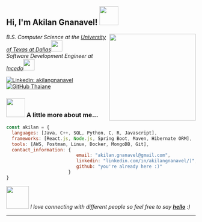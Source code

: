 <h2> Hi, I'm Akilan Gnanavel! <img src="https://media.giphy.com/media/xUOwGiewfQAm3tcIA8/giphy.gif" width="50"></h2>
<img align='right' src="https://media.giphy.com/media/ao9DUiTKH60XS/giphy.gif" width="230">
<p><em>B.S. Computer Science at the <a href="https://www.utdallas.edu/">University of Texas at Dallas</a><img src="https://media.giphy.com/media/fYSnHlufseco8Fh93Z/giphy.gif" width="30"></br>Software Development Engineer at <a href="https://www.incedoinc.com/">Incedo</a><img src="https://media.giphy.com/media/WUlplcMpOCEmTGBtBW/giphy.gif" width="30"> 
</em></p>

[![Linkedin: akilangnanavel](https://img.shields.io/badge/-akilangnanavel-blue?style=flat-square&logo=Linkedin&logoColor=white&link=https://www.linkedin.com/in/akilangnanavel/)](https://www.linkedin.com/in/akilangnanavel/)
[![GitHub Thaiane](https://img.shields.io/github/followers/akilanvel?label=follow&style=social)](https://github.com/akilanvel)


### <img src="https://media.giphy.com/media/VgCDAzcKvsR6OM0uWg/giphy.gif" width="50"> A little more about me...  

```javascript
const akilan = {
  languages: [Java, C++, SQL, Python, C, R, Javascript],
  frameworks: [React.js, Node.js, Spring Boot, Maven, Hibernate ORM],
  tools: [AWS, Postman, Linux, Docker, MongoDB, Git],
  contact_information: {
                          email: "akilan.gnanavel@gmail.com",
                          linkedin: "linkedin.com/in/akilangnanavel/)",
                          github: "you're already here :)"
                       }
}
```

<img src="https://media.giphy.com/media/LnQjpWaON8nhr21vNW/giphy.gif" width="60"> <em>I love connecting with different people</b> so feel free to say <b>[hello](https://discordapp.com/users/809923508040892447)</b> :)</em>

---
